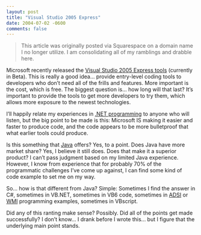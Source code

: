 ```yaml
---
layout: post
title: "Visual Studio 2005 Express"
date: 2004-07-02 -0600
comments: false
---
```


> This article was originally posted via Squarespace on a domain name I no longer utilize.  I am consolidating all of my ramblings and drabble here.

Microsoft recently released the [Visual Studio 2005 Express tools][1] (currently in Beta). This is really a good idea... provide entry-level coding tools to developers who don’t need all of the frills and features. More important is the cost, which is free. The biggest question is... how long will that last? It’s important to provide the tools to get more developers to try them, which allows more exposure to the newest technologies.

I’ll happily relate my experiences in [.NET programming][2] to anyone who will listen, but the big point to be made is this: Microsoft IS making it easier and faster to produce code, and the code appears to be more bulletproof that what earlier tools could produce.

Is this something that [Java][3] offers? Yes, to a point. Does Java have more market share? Yes, I believe it still does. Does that make it a superior product? I can’t pass judgment based on my limited Java experience. However, I know from experience that for probably 70% of the programmatic challenges I’ve come up against, I can find some kind of code example to set me on my way.

So… how is that different from Java? Simple: Sometimes I find the answer in C#, sometimes in VB.NET, sometimes in VB6 code, sometimes in [ADSI][4] or [WMI][5] programming examples, sometimes in VBscript.

Did any of this ranting make sense? Possibly. Did all of the points get made successfully? I don’t know... I drank before I wrote this... but I figure that the underlying main point stands.

[1]: http://lab.msdn.microsoft.com/express/
[2]: http://msdn.microsoft.com/netframework/
[3]: http://wwws.sun.com/software/java/
[4]: http://www.microsoft.com/windows2000/techinfo/howitworks/activedirectory/adsilinks.asp
[5]: http://www.microsoft.com/whdc/system/pnppwr/wmi/default.mspx